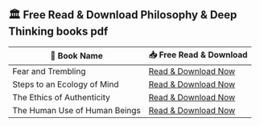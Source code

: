 ## 🏛️ Free Read & Download Philosophy & Deep Thinking books pdf
| 📖 Book Name | 📥 Free Read & Download |
|-------------|------------------------|
| Fear and Trembling | [Read & Download Now](https://lit2talks.com/fear-and-trembling-203) |
| Steps to an Ecology of Mind | [Read & Download Now](https://lit2talks.com/steps-to-an-ecology-of-mind-223) |
| The Ethics of Authenticity | [Read & Download Now](https://lit2talks.com/the-ethics-of-authenticity-226) |
| The Human Use of Human Beings | [Read & Download Now](https://lit2talks.com/the-human-use-of-human-beings-213) |
